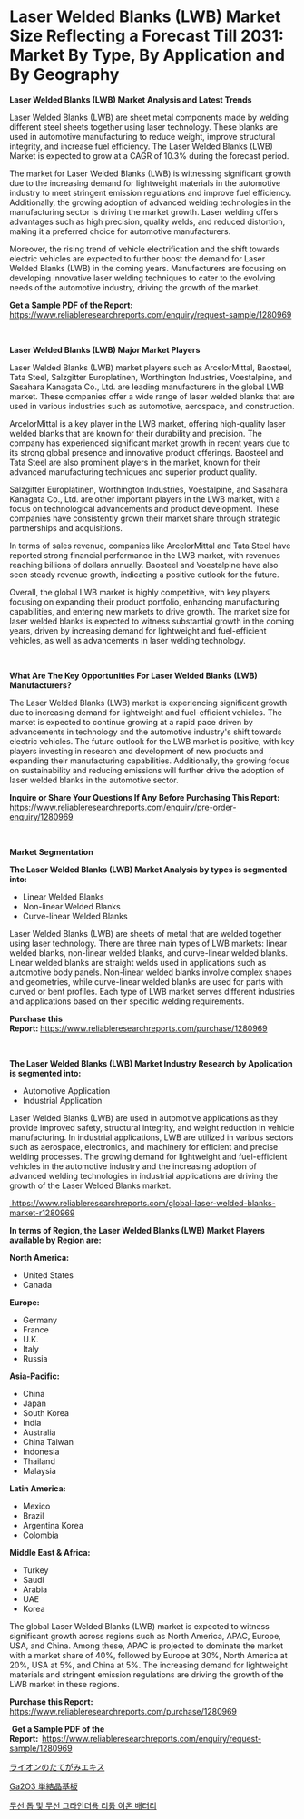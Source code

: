 <p><h1>Laser Welded Blanks (LWB) Market Size Reflecting a Forecast Till 2031: Market By Type, By Application and By Geography</h1></p><p><strong>Laser Welded Blanks (LWB) Market Analysis and Latest Trends</strong></p>
<p><p>Laser Welded Blanks (LWB) are sheet metal components made by welding different steel sheets together using laser technology. These blanks are used in automotive manufacturing to reduce weight, improve structural integrity, and increase fuel efficiency. The Laser Welded Blanks (LWB) Market is expected to grow at a CAGR of 10.3% during the forecast period.</p><p>The market for Laser Welded Blanks (LWB) is witnessing significant growth due to the increasing demand for lightweight materials in the automotive industry to meet stringent emission regulations and improve fuel efficiency. Additionally, the growing adoption of advanced welding technologies in the manufacturing sector is driving the market growth. Laser welding offers advantages such as high precision, quality welds, and reduced distortion, making it a preferred choice for automotive manufacturers.</p><p>Moreover, the rising trend of vehicle electrification and the shift towards electric vehicles are expected to further boost the demand for Laser Welded Blanks (LWB) in the coming years. Manufacturers are focusing on developing innovative laser welding techniques to cater to the evolving needs of the automotive industry, driving the growth of the market.</p></p>
<p><strong>Get a Sample PDF of the Report:&nbsp;</strong> <a href="https://www.reliableresearchreports.com/enquiry/request-sample/1280969">https://www.reliableresearchreports.com/enquiry/request-sample/1280969</a></p>
<p>&nbsp;</p>
<p><strong>Laser Welded Blanks (LWB) Major Market Players</strong></p>
<p><p>Laser Welded Blanks (LWB) market players such as ArcelorMittal, Baosteel, Tata Steel, Salzgitter Europlatinen, Worthington Industries, Voestalpine, and Sasahara Kanagata Co., Ltd. are leading manufacturers in the global LWB market. These companies offer a wide range of laser welded blanks that are used in various industries such as automotive, aerospace, and construction.</p><p>ArcelorMittal is a key player in the LWB market, offering high-quality laser welded blanks that are known for their durability and precision. The company has experienced significant market growth in recent years due to its strong global presence and innovative product offerings. Baosteel and Tata Steel are also prominent players in the market, known for their advanced manufacturing techniques and superior product quality.</p><p>Salzgitter Europlatinen, Worthington Industries, Voestalpine, and Sasahara Kanagata Co., Ltd. are other important players in the LWB market, with a focus on technological advancements and product development. These companies have consistently grown their market share through strategic partnerships and acquisitions.</p><p>In terms of sales revenue, companies like ArcelorMittal and Tata Steel have reported strong financial performance in the LWB market, with revenues reaching billions of dollars annually. Baosteel and Voestalpine have also seen steady revenue growth, indicating a positive outlook for the future.</p><p>Overall, the global LWB market is highly competitive, with key players focusing on expanding their product portfolio, enhancing manufacturing capabilities, and entering new markets to drive growth. The market size for laser welded blanks is expected to witness substantial growth in the coming years, driven by increasing demand for lightweight and fuel-efficient vehicles, as well as advancements in laser welding technology.</p></p>
<p>&nbsp;</p>
<p><strong>What Are The Key Opportunities For Laser Welded Blanks (LWB) Manufacturers?</strong></p>
<p><p>The Laser Welded Blanks (LWB) market is experiencing significant growth due to increasing demand for lightweight and fuel-efficient vehicles. The market is expected to continue growing at a rapid pace driven by advancements in technology and the automotive industry's shift towards electric vehicles. The future outlook for the LWB market is positive, with key players investing in research and development of new products and expanding their manufacturing capabilities. Additionally, the growing focus on sustainability and reducing emissions will further drive the adoption of laser welded blanks in the automotive sector.</p></p>
<p><strong>Inquire or Share Your Questions If Any Before Purchasing This Report:</strong> <a href="https://www.reliableresearchreports.com/enquiry/pre-order-enquiry/1280969">https://www.reliableresearchreports.com/enquiry/pre-order-enquiry/1280969</a></p>
<p>&nbsp;</p>
<p><strong>Market Segmentation</strong></p>
<p><strong>The Laser Welded Blanks (LWB) Market Analysis by types is segmented into:</strong></p>
<p><ul><li>Linear Welded Blanks</li><li>Non-linear Welded Blanks</li><li>Curve-linear Welded Blanks</li></ul></p>
<p><p>Laser Welded Blanks (LWB) are sheets of metal that are welded together using laser technology. There are three main types of LWB markets: linear welded blanks, non-linear welded blanks, and curve-linear welded blanks. Linear welded blanks are straight welds used in applications such as automotive body panels. Non-linear welded blanks involve complex shapes and geometries, while curve-linear welded blanks are used for parts with curved or bent profiles. Each type of LWB market serves different industries and applications based on their specific welding requirements.</p></p>
<p><strong>Purchase this Report:&nbsp;</strong><a href="https://www.reliableresearchreports.com/purchase/1280969">https://www.reliableresearchreports.com/purchase/1280969</a></p>
<p>&nbsp;</p>
<p><strong>The Laser Welded Blanks (LWB) Market Industry Research by Application is segmented into:</strong></p>
<p><ul><li>Automotive Application</li><li>Industrial Application</li></ul></p>
<p><p>Laser Welded Blanks (LWB) are used in automotive applications as they provide improved safety, structural integrity, and weight reduction in vehicle manufacturing. In industrial applications, LWB are utilized in various sectors such as aerospace, electronics, and machinery for efficient and precise welding processes. The growing demand for lightweight and fuel-efficient vehicles in the automotive industry and the increasing adoption of advanced welding technologies in industrial applications are driving the growth of the Laser Welded Blanks market.</p></p>
<p><a href="https://www.reliableresearchreports.com/global-laser-welded-blanks-market-r1280969">&nbsp;https://www.reliableresearchreports.com/global-laser-welded-blanks-market-r1280969</a></p>
<p><strong>In terms of Region, the Laser Welded Blanks (LWB) Market Players available by Region are:</strong></p>
<p>
    <p> <strong> North America: </strong>
        <ul>
            <li>United States</li>
            <li>Canada</li>
        </ul>
        </p> 
    <p> <strong> Europe: </strong>
        <ul>
            <li>Germany</li>
            <li>France</li>
            <li>U.K.</li>
            <li>Italy</li>
            <li>Russia</li>
        </ul>
        </p> 
    <p> <strong> Asia-Pacific: </strong>
        <ul>
            <li>China</li>
            <li>Japan</li>
            <li>South Korea</li>
            <li>India</li>
            <li>Australia</li>
            <li>China Taiwan</li>
            <li>Indonesia</li>
            <li>Thailand</li>
            <li>Malaysia</li>
        </ul>
        </p> 
    <p> <strong> Latin America: </strong>
        <ul>
            <li>Mexico</li>
            <li>Brazil</li>
            <li>Argentina Korea</li>
            <li>Colombia</li>
        </ul>
        </p> 
    <p> <strong> Middle East & Africa: </strong>
        <ul>
            <li>Turkey</li>
            <li>Saudi</li>
            <li>Arabia</li>
            <li>UAE</li>
            <li>Korea</li>
        </ul>
    </p>
    </p>
<p><p>The global Laser Welded Blanks (LWB) market is expected to witness significant growth across regions such as North America, APAC, Europe, USA, and China. Among these, APAC is projected to dominate the market with a market share of 40%, followed by Europe at 30%, North America at 20%, USA at 5%, and China at 5%. The increasing demand for lightweight materials and stringent emission regulations are driving the growth of the LWB market in these regions.</p></p>
<p><strong>Purchase this Report: </strong><a href="https://www.reliableresearchreports.com/purchase/1280969">https://www.reliableresearchreports.com/purchase/1280969</a></p>
<p>&nbsp;<strong>Get a Sample PDF of the Report:&nbsp;&nbsp;</strong><a href="https://www.reliableresearchreports.com/enquiry/request-sample/1280969">https://www.reliableresearchreports.com/enquiry/request-sample/1280969</a></p>
<p><strong></strong></p>
<p><p><a href="https://github.com/tanyaali3/Market-Research-Report-List-1/blob/main/746262098786.md">ライオンのたてがみエキス</a></p><p><a href="https://github.com/DwightHuels1/Market-Research-Report-List-1/blob/main/368832298788.md">Ga2O3 単結晶基板</a></p><p><a href="https://github.com/Gordonilbrtck0879367/Market-Research-Report-List-1/blob/main/274431190219.md">무선 톱 및 무선 그라인더용 리튬 이온 배터리</a></p></p>